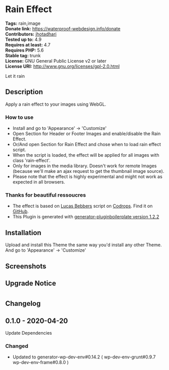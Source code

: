 # Rain Effect #
**Tags:** rain,image  
**Donate link:** https://waterproof-webdesign.info/donate  
**Contributors:** [jhotadhari](https://profiles.wordpress.org/jhotadhari)  
**Tested up to:** 4.9  
**Requires at least:** 4.7  
**Requires PHP:** 5.6  
**Stable tag:** trunk  
**License:** GNU General Public License v2 or later  
**License URI:** http://www.gnu.org/licenses/gpl-2.0.html  

Let it rain


## Description ##

Apply a rain effect to your images using WebGL.

### How to use ###
* Install and go to 'Appearance' -> 'Customize'
* Open Section for Header or Footer Images and enable/disable the Rain Effect.
* Or/And open Section for Rain Effect and chose when to load rain effect script.
* When the script is loaded, the effect will be applied for all images with class 'rain-effect'.
* Only for images in the media library. Doesn't work for remote Images (because we'll make an ajax request to get the thumbnail image source).
* Please note that the effect is highly experimental and might not work as expected in all browsers.


### Thanks for beautiful ressoucres
* The effect is based on [Lucas Bebbers](http://gardenestudio.com.br/) script on [Codrops](https://tympanus.net/codrops/2015/11/04/rain-water-effect-experiments/). Find it on [GitHub](https://github.com/codrops/RainEffect).
* This Plugin is generated with [generator-pluginboilerplate version 1.2.2](https://github.com/jhotadhari/generator-pluginboilerplate)

###
## Installation ##
Upload and install this Theme the same way you'd install any other Theme.
And go to 'Appearance' -> 'Customize'


## Screenshots ##


## Upgrade Notice ##



# 

## Changelog ##

## 0.1.0 - 2020-04-20
Update Dependencies

### Changed
- Updated to generator-wp-dev-env#0.14.2 ( wp-dev-env-grunt#0.9.7 wp-dev-env-frame#0.8.0 )
